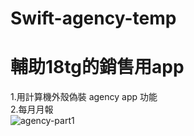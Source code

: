 # Swift-agency-temp
# 輔助18tg的銷售用app

1.用計算機外殼偽裝 agency app 功能<br />
2.每月月報<br />
![agency-part1](https://user-images.githubusercontent.com/8057425/111310476-162b0080-8698-11eb-8bc1-99328a159a55.gif)
